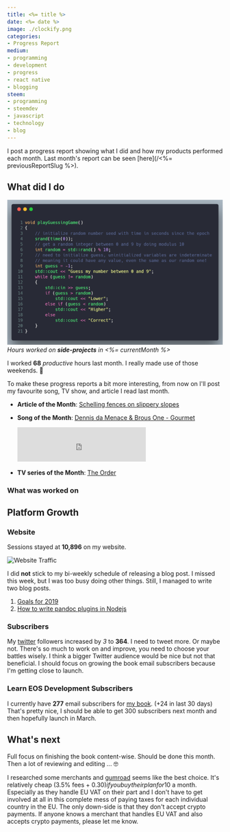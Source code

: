 ```yaml
---
title: <%= title %>
date: <%= date %>
image: ./clockify.png
categories:
- Progress Report
medium:
- programming
- development
- progress
- react native
- blogging
steem:
- programming
- steemdev
- javascript
- technology
- blog
---
```



I post a progress report showing what I did and how my products performed each month.
Last month's report can be seen [here](/<%= previousReportSlug %>).

## What did I do

![Productive Hours in <%= currentMonth %>](./clockify.png)
_Hours worked on **side-projects** in <%= currentMonth %>_

I worked **68** _productive_ hours last month. I really made use of those weekends. 💪

To make these progress reports a bit more interesting, from now on I'll post my favourite song, TV show, and article I read last month.

* **Article of the Month**: [Schelling fences on slippery slopes](https://www.lesswrong.com/posts/Kbm6QnJv9dgWsPHQP/schelling-fences-on-slippery-slopes)
* **Song of the Month**: [Dennis da Menace & Brous One - Gourmet](https://open.spotify.com/track/5hBCrlxAhj6LVKDR2PGZcs?si=G8GZ2v9xSRmTc9goIDfrXw)
    <iframe src="https://open.spotify.com/embed/track/5hBCrlxAhj6LVKDR2PGZcs" width="300" height="80" frameborder="0" allowtransparency="true" allow="encrypted-media"></iframe>

* **TV series of the Month**: [The Order](https://trakt.tv/shows/the-order-2019)

### What was worked on

## Platform Growth

### Website

Sessions stayed at **10,896** on my website.

![Website Traffic](./website-traffic.png)

I did **not** stick to my bi-weekly schedule of releasing a blog post.
I missed this week, but I was too busy doing other things.
Still, I managed to write two blog posts.

1. [Goals for 2019](/goals-2019/)
1. [How to write pandoc plugins in Nodejs](/how-to-write-pandoc-plugins-in-nodejs/)

### Subscribers

My [twitter](https://twitter.com/cmichelio) followers increased by _3_ to **364**.
I need to tweet more.
Or maybe not.
There's so much to work on and improve, you need to choose your battles wisely.
I think a bigger Twitter audience would be nice but not that beneficial.
I should focus on growing the book email subscribers because I'm getting close to launch.

### Learn EOS Development Subscribers

I currently have **277** email subscribers for [my book](https://learneos.one). (+24 in last 30 days)
That's pretty nice, I should be able to get 300 subscribers next month and then hopefully launch in March.

## What's next

Full focus on finishing the book content-wise. Should be done this month.
Then a lot of reviewing and editing ... 🤓

I researched some merchants and [gumroad](https://gumroad.com) seems like the best choice.
It's relatively cheap (3.5% fees + 0.30$) if you buy their plan for 10$ a month.
Especially as they handle EU VAT on their part and I don't have to get involved at all in this complete mess of paying taxes for each individual country in the EU.
The only down-side is that they don't accept crypto payments.
If anyone knows a merchant that handles EU VAT and also accepts crypto payments, please let me know.

